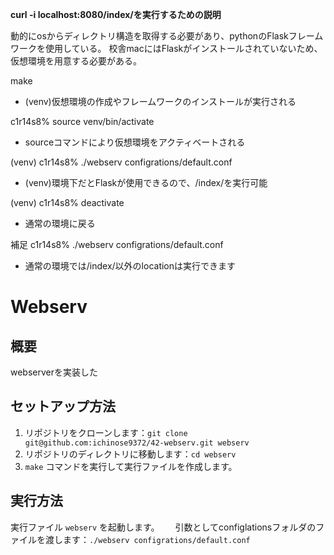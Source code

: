 **curl -i localhost:8080/index/を実行するための説明**

動的にosからディレクトリ構造を取得する必要があり、pythonのFlaskフレームワークを使用している。
校舎macにはFlaskがインストールされていないため、仮想環境を用意する必要がある。

make
- (venv)仮想環境の作成やフレームワークのインストールが実行される

c1r14s8% source venv/bin/activate
- sourceコマンドにより仮想環境をアクティベートされる

(venv) c1r14s8% ./webserv configrations/default.conf
- (venv)環境下だとFlaskが使用できるので、/index/を実行可能

(venv) c1r14s8% deactivate
- 通常の環境に戻る

補足
c1r14s8% ./webserv configrations/default.conf
- 通常の環境では/index/以外のlocationは実行できます


# Webserv 

## 概要
webserverを実装した

## セットアップ方法
1. リポジトリをクローンします：`git clone git@github.com:ichinose9372/42-webserv.git webserv`
2. リポジトリのディレクトリに移動します：`cd webserv`
3. `make` コマンドを実行して実行ファイルを作成します。

## 実行方法
実行ファイル `webserv` を起動します。　　
引数としてconfiglationsフォルダのファイルを渡します：`./webserv configrations/default.conf`
